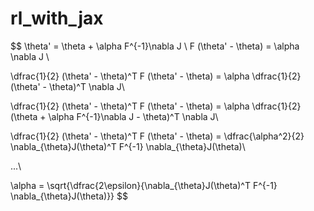 # rl_with_jax

$$
\theta' = \theta + \alpha F^{-1}\nabla J \\
F (\theta' - \theta) = \alpha \nabla J \\

\dfrac{1}{2} (\theta' - \theta)^T F (\theta' - \theta) = \alpha \dfrac{1}{2} (\theta' - \theta)^T \nabla J\\

\dfrac{1}{2} (\theta' - \theta)^T F (\theta' - \theta) = \alpha \dfrac{1}{2} (\theta + \alpha F^{-1}\nabla J - \theta)^T \nabla J\\

\dfrac{1}{2} (\theta' - \theta)^T F (\theta' - \theta) = \dfrac{\alpha^2}{2} \nabla_{\theta}J(\theta)^T F^{-1} \nabla_{\theta}J(\theta)\\


...\\

\alpha = \sqrt{\dfrac{2\epsilon}{\nabla_{\theta}J(\theta)^T F^{-1} \nabla_{\theta}J(\theta)}}
$$